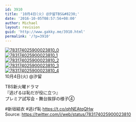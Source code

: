 ```yaml
---
id: 3910
title: '10月4日(火) @汐留TBS&#8230;'
date: '2016-10-05T08:57:56+08:00'
author: Michael
layout: revision
guid: 'http://www.gakky.me/3910.html'
permalink: '/?p=3910'
---
```


[![783174025900023810_0](http://www.yui-aragaki.org/wp-content/uploads/2016/10/783174025900023810_0.jpg)](http://www.yui-aragaki.org/wp-content/uploads/2016/10/783174025900023810_0.jpg)  
[![783174025900023810_1](http://www.yui-aragaki.org/wp-content/uploads/2016/10/783174025900023810_1.jpg)](http://www.yui-aragaki.org/wp-content/uploads/2016/10/783174025900023810_1.jpg)  
[![783174025900023810_2](http://www.yui-aragaki.org/wp-content/uploads/2016/10/783174025900023810_2.jpg)](http://www.yui-aragaki.org/wp-content/uploads/2016/10/783174025900023810_2.jpg)  
[![783174025900023810_3](http://www.yui-aragaki.org/wp-content/uploads/2016/10/783174025900023810_3.jpg)](http://www.yui-aragaki.org/wp-content/uploads/2016/10/783174025900023810_3.jpg)  
[![783174025900023810_4](http://www.yui-aragaki.org/wp-content/uploads/2016/10/783174025900023810_4.jpg)](http://www.yui-aragaki.org/wp-content/uploads/2016/10/783174025900023810_4.jpg)  
10月4日(火) @汐留

TBS新火曜ドラマ  
『逃げるは恥だが役に立つ』  
 プレミア試写会・舞台挨拶の様子④

\#新垣結衣 #逃げ恥 https://t.co/qhNEAtqQHw  
Source: <https://twitter.com/i/web/status/783174025900023810>